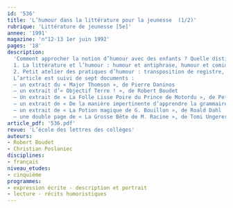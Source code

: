 ```yaml
---
id: '536'
title: 'L’humour dans la littérature pour la jeunesse  (1/2)'
rubrique: 'Littérature de jeunesse [5e]'
annee: '1991'
magazine: 'n°12-13 1er juin 1992'
pages: '18'
description: 
  'Comment approcher la notion d’humour avec des enfants ? Quelle distinction faire entre comique et humour ? Y a-t-il un humour spécifique à la littérature pour la jeunesse ? Peut-on écrire des textes humoristiques ?
  1. La littérature et l’humour : humour et antiphrase, humour et comique, variation des tons
  2. Petit atelier des pratiques d’humour : transposition de registre, point de vue du naïf, jeux de mots, portraits caricatures, de l’image au mot, les parodies
  L’article est suivi de sept documents :
  – un extrait du « Major Thomson », de Pierre Daninos
  – un extrait d’« Objectif Terre ! », de Robert Boudet
  – Un extrait de « La Folle Lisse Poire du Prince de Motordu », de Pef
  – un extrait de « De la manière impertinente d’apprendre la grammaire », de Yak Rivais
  – un extrait de « La Potion magique de G. Bouillon », de Roald Dahl
  – une double page de « La Grosse Bête de M. Racine », de Tomi Ungerer'
article_pdf: '536.pdf'
revue: 'L’école des lettres des collèges'
auteurs:
- Robert Boudet
- Christian Poslaniec
disciplines:
- français
niveau_etudes:
- cinquième
programmes:
- expression écrite - description et portrait
- lecture - récits humoristiques
---
```

